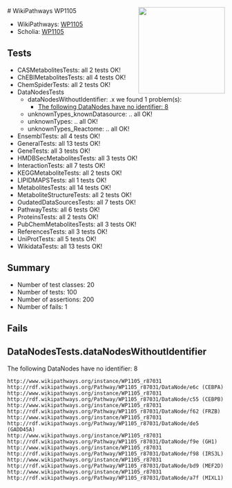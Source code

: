 <img style="float: right; width: 200px" src="https://upload.wikimedia.org/wikipedia/commons/thumb/8/83/Wplogo_with_text_500.png/640px-Wplogo_with_text_500.png" />
# WikiPathways WP1105

* WikiPathways: [WP1105](https://new.wikipathways.org/pathways/WP1105)
* Scholia: [WP1105](https://scholia.toolforge.org/wikipathways/WP1105)
## Tests
* CASMetabolitesTests: all 2 tests OK!
* ChEBIMetabolitesTests: all 4 tests OK!
* ChemSpiderTests: all 2 tests OK!
* DataNodesTests
    * dataNodesWithoutIdentifier: .x we found 1 problem(s):
        * [The following DataNodes have no identifier: 8](#d2d32fa7)
    * unknownTypes_knownDatasource: .. all OK!
    * unknownTypes: .. all OK!
    * unknownTypes_Reactome: .. all OK!
* EnsemblTests: all 4 tests OK!
* GeneralTests: all 13 tests OK!
* GeneTests: all 3 tests OK!
* HMDBSecMetabolitesTests: all 3 tests OK!
* InteractionTests: all 7 tests OK!
* KEGGMetaboliteTests: all 2 tests OK!
* LIPIDMAPSTests: all 1 tests OK!
* MetabolitesTests: all 14 tests OK!
* MetaboliteStructureTests: all 2 tests OK!
* OudatedDataSourcesTests: all 7 tests OK!
* PathwayTests: all 6 tests OK!
* ProteinsTests: all 2 tests OK!
* PubChemMetabolitesTests: all 3 tests OK!
* ReferencesTests: all 3 tests OK!
* UniProtTests: all 5 tests OK!
* WikidataTests: all 13 tests OK!


## Summary

* Number of test classes: 20
* Number of tests: 100
* Number of assertions: 200
* Number of fails: 1

## Fails

<a name="d2d32fa7" />

## DataNodesTests.dataNodesWithoutIdentifier

The following DataNodes have no identifier: 8
```
http://www.wikipathways.org/instance/WP1105_r87031 http://rdf.wikipathways.org/Pathway/WP1105_r87031/DataNode/e6c (CEBPA)
http://www.wikipathways.org/instance/WP1105_r87031 http://rdf.wikipathways.org/Pathway/WP1105_r87031/DataNode/c55 (CEBPB)
http://www.wikipathways.org/instance/WP1105_r87031 http://rdf.wikipathways.org/Pathway/WP1105_r87031/DataNode/f62 (FRZB)
http://www.wikipathways.org/instance/WP1105_r87031 http://rdf.wikipathways.org/Pathway/WP1105_r87031/DataNode/de5 (GADD45A)
http://www.wikipathways.org/instance/WP1105_r87031 http://rdf.wikipathways.org/Pathway/WP1105_r87031/DataNode/f9e (GH1)
http://www.wikipathways.org/instance/WP1105_r87031 http://rdf.wikipathways.org/Pathway/WP1105_r87031/DataNode/f98 (IRS3L)
http://www.wikipathways.org/instance/WP1105_r87031 http://rdf.wikipathways.org/Pathway/WP1105_r87031/DataNode/bd9 (MEF2D)
http://www.wikipathways.org/instance/WP1105_r87031 http://rdf.wikipathways.org/Pathway/WP1105_r87031/DataNode/a7f (MIXL1)
```

